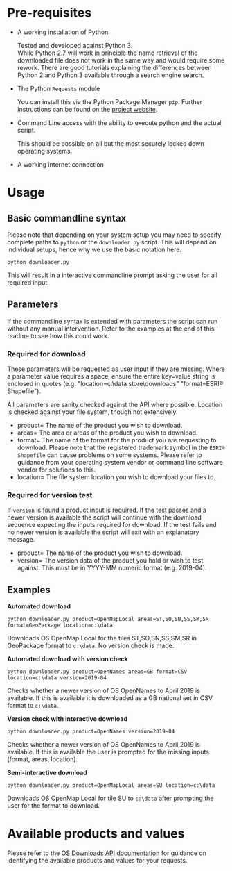 # Pre-requisites

* A working installation of Python.

  Tested and developed against Python 3.  
  While Python 2.7 will work in principle the name retrieval of the downloaded file does not work in the same way and would require some rework. There are good tutorials explaining the differences between Python 2 and Python 3 available through a search engine search.

* The Python ```Requests``` module

  You can install this via the Python Package Manager ```pip```. Further instructions can be found on the [project website](https://pypi.org/project/requests/2.7.0/).

* Command Line access with the ability to execute python and the actual script.
  
  This should be possible on all but the most securely locked down operating systems.
  
* A working internet connection

# Usage

## Basic commandline syntax

Please note that depending on your system setup you may need to specify complete paths to ```python``` or the ```downloader.py``` script. This will depend on individual setups, hence why we use the basic notation here.

```
python downloader.py
```

This will result in a interactive commandline prompt asking the user for all required input.

## Parameters

If the commandline syntax is extended with parameters the script can run without any manual intervention. Refer to the examples at the end of this readme to see how this could work.

### Required for download

These parameters will be requested as user input if they are missing. Where a parameter value requires a space, ensure the entire key=value string is enclosed in quotes (e.g. "location=c:\data store\downloads" "format=ESRI® Shapefile").

All parameters are sanity checked against the API where possible. Location is checked against your file system, though not extensively.

* product=
  The name of the product you wish to download.
* areas=
  The area or areas of the product you wish to download.
* format=
  The name of the format for the product you are requesting to download. Please note that the registered trademark symbol in the ```ESRI® Shapefile``` can cause problems on some systems. Please refer to guidance from your operating system vendor or command line software vendor for solutions to this.
* location=
  The file system location you wish to download your files to.

### Required for version test

If ```version``` is found a product input is required. If the test passes and a newer version is available the script will continue with the download sequence expecting the inputs required for download. If the test fails and no newer version is available the script will exit with an explanatory message.

* product=
  The name of the product you wish to download.
* version=
  The version data of the product you hold or wish to test against. This must be in YYYY-MM numeric format (e.g. 2019-04).

## Examples

**Automated download**

```
python downloader.py product=OpenMapLocal areas=ST,SO,SN,SS,SM,SR format=GeoPackage location=c:\data
```

Downloads OS OpenMap Local for the tiles ST,SO,SN,SS,SM,SR in GeoPackage format to ```c:\data```. No version check is made.

**Automated download with version check**

```
python downloader.py product=OpenNames areas=GB format=CSV location=c:\data version=2019-04
```

Checks whether a newer version of OS OpenNames to April 2019 is available. If this is available it is downloaded as a GB national set in CSV format to ```c:\data```.

**Version check with interactive download**

```
python downloader.py product=OpenNames version=2019-04
```

Checks whether a newer version of OS OpenNames to April 2019 is available. If this is available the user is prompted for the missing inputs (format, areas, location).

**Semi-interactive download**

```
python downloader.py product=OpenMapLocal areas=SU location=c:\data
```

Downloads OS OpenMap Local for tile SU to ```c:\data``` after prompting the user for the format to download.

# Available products and values

Please refer to the [OS Downloads API documentation](https://osdatahub.os.uk/docs/downloads/technicalSpecification) for guidance on identifying the available products and values for your requests.